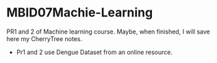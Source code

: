 # MBID07Machie-Learning
PR1 and 2 of Machine learning course. Maybe, when finished, I will save here my CherryTree notes.
* Pr1 and 2 use Dengue Dataset from an online resource.
